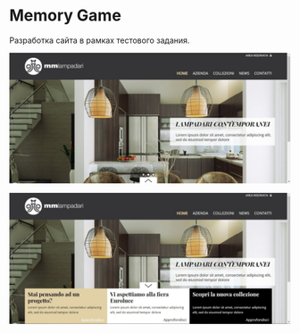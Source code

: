 # Memory Game

Разработка сайта в рамках тестового задания.

![alt text](screenshots/image1.jpg)

![alt text](screenshots/image2.jpg)
